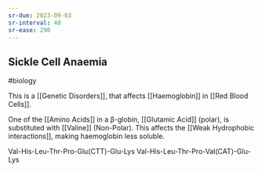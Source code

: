 ```yaml
---
sr-due: 2023-09-03
sr-interval: 40
sr-ease: 290
---
```

## Sickle Cell Anaemia
#biology 

This is a [[Genetic Disorders]], that affects [[Haemoglobin]] in [[Red Blood Cells]].

One of the [[Amino Acids]] in a β-globin, [[Glutamic Acid]] (polar), is substituted with [[Valine]] (Non-Polar). This affects the [[Weak Hydrophobic interactions]], making haemoglobin less soluble.

Val-His-Leu-Thr-Pro-Glu(CTT)-Glu-Lys
Val-His-Leu-Thr-Pro-Val(CAT)-Glu-Lys